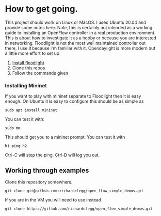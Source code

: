 # How to get going.

This project should work on Linux or MacOS. I used Ubuntu 20.04 and provide some notes here. Note, this is certainly not intended as a working guide to installing an OpenFlow controller in a real production environment. This is about how to investigate it as a hobby or because you are interested in networking. Floodlight is not the most well maintained controller out there, I use it because I'm familiar with it. Opendaylight is more modern but a little more effort to set up.

1. [Install floodlight](install_floodlight.md) 
2. Clone this repos
3. Follow the commands given

### Installing Mininet

If you want to play with mininet separate to Floodlight then it is easy enough. On Ubuntu it is easy to configure this should be as simple as

    sudo apt install mininet

You can test it with:

    sudo mn

This should get you to a mininet prompt. You can test it with 

    h1 ping h2    

Ctrl-C will stop the ping. Ctrl-D will log you out.
  
## Working through examples

Clone this repository somewhere.

    git clone git@github.com:richardclegg/open_flow_simple_demos.git

If you are in the VM you will need to use instead  

    git clone https://github.com/richardclegg/open_flow_simple_demos.git 
